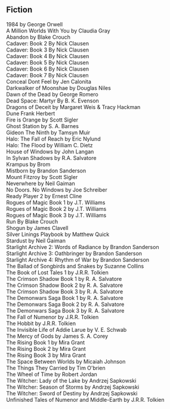 ## Fiction

1984 by George Orwell\
A Million Worlds With You by Claudia Gray\
Abandon by Blake Crouch\
Cadaver: Book 2 By Nick Clausen\
Cadaver: Book 3 By Nick Clausen\
Cadaver: Book 4 By Nick Clausen\
Cadaver: Book 5 By Nick Clausen\
Cadaver: Book 6 By Nick Clausen\
Cadaver: Book 7 By Nick Clausen\
Conceal Dont Feel by Jen Calonita\
Darkwalker of Moonshae by Douglas Niles\
Dawn of the Dead by George Romero\
Dead Space: Martyr By B. K. Evenson\
Dragons of Deceit by Margaret Weis & Tracy Hackman\
Dune Frank Herbert\
Fire is Orange by Scott Sigler\
Ghost Station by S. A. Barnes\
Gideon The Ninth by Tamsyn Muir\
Halo: The Fall of Reach by Eric Nylund\
Halo: The Flood by William C. Dietz\
House of Windows by John Langan\
In Sylvan Shadows by R.A. Salvatore\
Krampus by Brom\
Mistborn by Brandon Sanderson\
Mount Fitzroy by Scott Sigler\
Neverwhere by Neil Gaiman\
No Doors. No Windows by Joe Schreiber\
Ready Player 2 by Ernest Cline\
Rogues of Magic Book 1 by J.T. Williams\
Rogues of Magic Book 2 by J.T. Williams\
Rogues of Magic Book 3 by J.T. Williams\
Run By Blake Crouch\
Shogun by James Clavell\
Silver Linings Playbook by Matthew Quick\
Stardust by Neil Gaiman\
Starlight Archive 2: Words of Radiance by Brandon Sanderson\
Starlight Archive 3: Oathbringer by Brandon Sanderson\
Starlight Archive 4: Rhythm of War by Brandon Sanderson\
The Ballad of Songbirds and Snakes by Suzanne Collins\
The Book of Lost Tales 1 by J.R.R. Tolkien\
The Crimson Shadow Book 1 by R. A. Salvatore\
The Crimson Shadow Book 2 by R. A. Salvatore\
The Crimson Shadow Book 3 by R. A. Salvatore\
The Demonwars Saga Book 1 by R. A. Salvatore\
The Demonwars Saga Book 2 by R. A. Salvatore\
The Demonwars Saga Book 3 by R. A. Salvatore\
The Fall of Numenor by J.R.R. Tolkien\
The Hobbit by J.R.R. Tolkien\
The Invisible Life of Addie Larue by V. E. Schwab\
The Mercy of Gods by James S. A. Corey\
The Rising Book 1 by Mira Grant\
The Rising Book 2 by Mira Grant\
The Rising Book 3 by Mira Grant\
The Space Between Worlds by Micaiah Johnson\
The Things They Carried by Tim O'brien\
The Wheel of Time by Robert Jordan\
The Witcher: Lady of the Lake by Andrzej Sapkowski\
The Witcher: Season of Storms by Andrzej Sapkowski\
The Witcher: Sword of Destiny by Andrzej Sapkowski\
Unfinished Tales of Numenor and Middle-Earth by J.R.R. Tolkien
